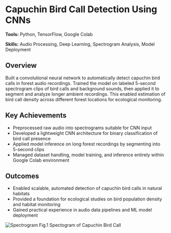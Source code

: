 # Capuchin Bird Call Detection Using CNNs

**Tools:** Python, TensorFlow, Google Colab

**Skills:** Audio Processing, Deep Learning, Spectrogram Analysis, Model Deployment

## Overview

Built a convolutional neural network to automatically detect capuchin bird calls in forest audio recordings. Trained the model on labeled 5-second spectrogram clips of bird calls and background sounds, then applied it to segment and analyze longer ambient recordings. This enabled estimation of bird call density across different forest locations for ecological monitoring.

## Key Achievements

- Preprocessed raw audio into spectrograms suitable for CNN input
- Developed a lightweight CNN architecture for binary classification of bird call presence
- Applied model inference on long forest recordings by segmenting into 5-second clips
- Managed dataset handling, model training, and inference entirely within Google Colab environment

## Outcomes

- Enabled scalable, automated detection of capuchin bird calls in natural habitats
- Provided a foundation for ecological studies on bird population density and habitat monitoring
- Gained practical experience in audio data pipelines and ML model deployment

![Spectrogram](spectrogram.png)
Fig.1 Spectogram of Capuchin Bird Call
